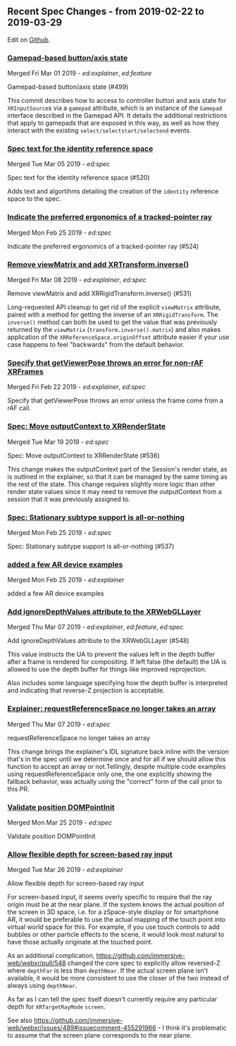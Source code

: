 ## Recent Spec Changes - from 2019-02-22 to 2019-03-29

Edit on [Github](https://github.com/immersive-web/administrivia/blob/master/newsletter/2019-02-22-to-2019-03-29-Recent_Spec_Changes.md).
### [Gamepad-based button/axis state](https://github.com/immersive-web/webxr/pull/499)

Merged Fri Mar 01 2019 - <i>ed:explainer</i>, <i>ed:feature</i>

Gamepad-based button/axis state (#499)

This commit describes how to access to controller button and axis state for `XRInputSource`s via a `gamepad` attribute, which is an instance of the `Gamepad` interface described in the Gamepad API. It details the additional restrictions that apply to gamepads that are exposed in this way, as well as how they interact with the existing `select/selectstart/selectend` events.



### [Spec text for the identity reference space](https://github.com/immersive-web/webxr/pull/520)

Merged Tue Mar 05 2019 - <i>ed:spec</i>

Spec text for the identity reference space (#520)

Adds text and algortihms detailing the creation of the `identity` reference space to the spec.



### [Indicate the preferred ergonomics of a tracked-pointer ray](https://github.com/immersive-web/webxr/pull/524)

Merged Mon Feb 25 2019 - <i>ed:spec</i>

Indicate the preferred ergonomics of a tracked-pointer ray (#524)



### [Remove viewMatrix and add XRTransform.inverse()](https://github.com/immersive-web/webxr/pull/531)

Merged Fri Mar 08 2019 - <i>ed:explainer</i>, <i>ed:spec</i>

Remove viewMatrix and add XRRigidTransform.inverse() (#531)

Long-requested API cleanup to get rid of the explicit `viewMatrix` attribute, paired with a method for getting the inverse of an `XRRigidTransform`. The `inverse()` method can both be used to get the value that was previously returned by the `viewMatrix` (`transform.inverse().matrix`) and also makes application of the `XRReferenceSpace.originOffset` attribute easier if your use case happens to feel "backwards" from the default behavior.



### [Specify that getViewerPose throws an error for non-rAF XRFrames](https://github.com/immersive-web/webxr/pull/535)

Merged Fri Feb 22 2019 - <i>ed:explainer</i>, <i>ed:spec</i>

Specify that getViewerPose throws an error unless the frame come from a rAF call.



### [Spec: Move outputContext to XRRenderState](https://github.com/immersive-web/webxr/pull/536)

Merged Tue Mar 19 2019 - <i>ed:spec</i>

Spec: Move outputContext to XRRenderState (#536)

This change makes the outputContext part of the Session's render state, as is outlined in the explainer, so that it can be managed by the same timing as the rest of the state. This change requires slightly more logic than other render state values since it may need to remove the outputContext from a session that it was previously assigned to.



### [Spec: Stationary subtype support is all-or-nothing](https://github.com/immersive-web/webxr/pull/537)

Merged Mon Feb 25 2019 - <i>ed:spec</i>

Spec: Stationary subtype support is all-or-nothing (#537)



### [added a few AR device examples](https://github.com/immersive-web/webxr/pull/538)

Merged Mon Feb 25 2019 - <i>ed:explainer</i>

added a few AR device examples



### [Add ignoreDepthValues attribute to the XRWebGLLayer](https://github.com/immersive-web/webxr/pull/548)

Merged Thu Mar 07 2019 - <i>ed:explainer</i>, <i>ed:feature</i>, <i>ed:spec</i>

Add ignoreDepthValues attribute to the XRWebGLLayer (#548)

This value instructs the UA to prevent the values left in the depth
buffer after a frame is rendered for compositing. If left false (the
default) the UA is allowed to use the depth buffer for things like
improved reprojection.

Also includes some language specifying how the depth buffer is
interpreted and indicating that reverse-Z projection is acceptable.



### [Explainer: requestReferenceSpace no longer takes an array](https://github.com/immersive-web/webxr/pull/554)

Merged Thu Mar 07 2019 - <i>ed:spec</i>

requestReferenceSpace no longer takes an array

This change brings the explainer's IDL signature back inline with the
version that's in the spec until we determine once and for all if we
should allow this function to accept an array or not.Tellingly, despite
multiple code examples using requestReferenceSpace only one, the one
explicitly showing the fallback behavior, was actually using the
"correct" form of the call prior to this PR.



### [Validate position DOMPointInit](https://github.com/immersive-web/webxr/pull/568)

Merged Mon Mar 25 2019 - <i>ed:spec</i>

Validate position DOMPointInit



### [Allow flexible depth for screen-based ray input](https://github.com/immersive-web/webxr/pull/573)

Merged Tue Mar 26 2019 - <i>ed:explainer</i>

Allow flexible depth for screen-based ray input

For screen-based input, it seems overly specific to require that the ray origin must be at the near plane. If the system knows the actual position of the screen in 3D space, i.e. for a zSpace-style display or for smartphone AR, it would be preferable to use the actual mapping of the touch point into virtual world space for this. For example, if you use touch controls to add bubbles or other particle effects to the scene, it would look most natural to have those actually originate at the touched point.

As an additional complication, https://github.com/immersive-web/webxr/pull/548 changed the core spec to explicitly allow reversed-Z where `depthFar` is less than `depthNear`. If the actual screen plane isn't available, it would be more consistent to use the closer of the two instead of always using `depthNear`.

As far as I can tell the spec itself doesn't currently require any particular depth for `XRTargetRayMode` `screen`.

See also https://github.com/immersive-web/webxr/issues/489#issuecomment-455291966 - I think it's problematic to assume that the screen plane corresponds to the near plane.


